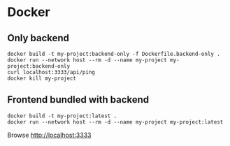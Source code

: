 # Docker

## Only backend

```
docker build -t my-project:backend-only -f Dockerfile.backend-only .
docker run --network host --rm -d --name my-project my-project:backend-only
curl localhost:3333/api/ping
docker kill my-project
```

## Frontend bundled with backend

```
docker build -t my-project:latest .
docker run --network host --rm -d --name my-project my-project:latest
```

Browse <http://localhost:3333>

